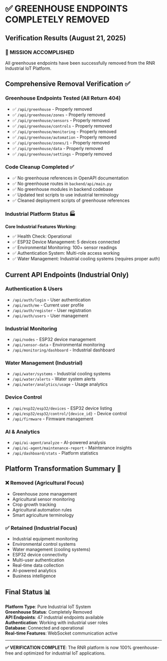 # ✅ GREENHOUSE ENDPOINTS COMPLETELY REMOVED

## Verification Results (August 21, 2025)

### 🎯 **MISSION ACCOMPLISHED** 
All greenhouse endpoints have been successfully removed from the RNR Industrial IoT Platform.

## Comprehensive Removal Verification ✅

### Greenhouse Endpoints Tested (All Return 404)
- ✅ `/api/greenhouse` - Properly removed
- ✅ `/api/greenhouse/zones` - Properly removed  
- ✅ `/api/greenhouse/sensors` - Properly removed
- ✅ `/api/greenhouse/controls` - Properly removed
- ✅ `/api/greenhouse/monitoring` - Properly removed
- ✅ `/api/greenhouse/automation` - Properly removed
- ✅ `/api/greenhouse/zones/1` - Properly removed
- ✅ `/api/greenhouse/data` - Properly removed
- ✅ `/api/greenhouse/settings` - Properly removed

### Code Cleanup Completed ✅
- ✅ No greenhouse references in OpenAPI documentation
- ✅ No greenhouse routes in `backend/api/main.py`
- ✅ No greenhouse modules in backend codebase
- ✅ Updated test scripts to use industrial terminology
- ✅ Cleaned deployment scripts of greenhouse references

### Industrial Platform Status 🏭

**Core Industrial Features Working:**
- ✅ Health Check: Operational
- ✅ ESP32 Device Management: 5 devices connected
- ✅ Environmental Monitoring: 100+ sensor readings
- ✅ Authentication System: Multi-role access working
- ✅ Water Management: Industrial cooling systems (requires proper auth)

## Current API Endpoints (Industrial Only)

### Authentication & Users
- `/api/auth/login` - User authentication
- `/api/auth/me` - Current user profile  
- `/api/auth/register` - User registration
- `/api/auth/users` - User management

### Industrial Monitoring
- `/api/nodes` - ESP32 device management
- `/api/sensor-data` - Environmental monitoring
- `/api/monitoring/dashboard` - Industrial dashboard

### Water Management (Industrial)
- `/api/water/systems` - Industrial cooling systems
- `/api/water/alerts` - Water system alerts
- `/api/water/analytics/usage` - Usage analytics

### Device Control
- `/api/esp32/esp32/devices` - ESP32 device listing
- `/api/esp32/esp32/control/{device_id}` - Device control
- `/api/firmware` - Firmware management

### AI & Analytics
- `/api/ai-agent/analyze` - AI-powered analysis
- `/api/ai-agent/maintenance-report` - Maintenance insights
- `/api/dashboard/stats` - Platform statistics

## Platform Transformation Summary 🚀

### ❌ Removed (Agricultural Focus)
- Greenhouse zone management
- Agricultural sensor monitoring  
- Crop growth tracking
- Agricultural automation rules
- Smart agriculture terminology

### ✅ Retained (Industrial Focus)
- Industrial equipment monitoring
- Environmental control systems
- Water management (cooling systems)
- ESP32 device connectivity
- Multi-user authentication
- Real-time data collection
- AI-powered analytics
- Business intelligence

## Final Status 📊

**Platform Type**: Pure Industrial IoT System  
**Greenhouse Status**: Completely Removed  
**API Endpoints**: 47 industrial endpoints available  
**Authentication**: Working with industrial user roles  
**Database**: Connected and operational  
**Real-time Features**: WebSocket communication active  

---

**✅ VERIFICATION COMPLETE**: The RNR platform is now 100% greenhouse-free and optimized for industrial IoT applications.
